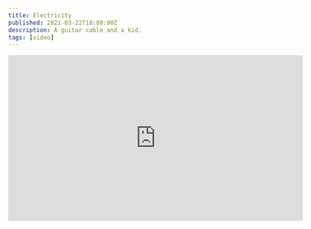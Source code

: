 ```yaml
---
title: Electricity
published: 2021-03-22T18:00:00Z
description: A guitar cable and a kid.
tags: [video]
---
```


<iframe src="https://player.vimeo.com/video/527574140?badge=0&amp;autopause=0&amp;player_id=0&amp;app_id=58479" width="600px" height="338px"  frameborder="0" allow="autoplay; fullscreen; picture-in-picture" allowfullscreen title="Electricity"></iframe>